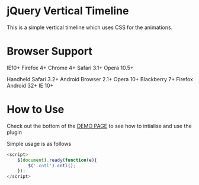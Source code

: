 jQuery Vertical Timeline
========================

This is a simple vertical timeline which uses CSS for the animations.


Browser Support
===============

IE10+
Firefox 4+
Chrome 4+
Safari 3.1+
Opera 10.5+

Handheld
Safari 3.2+
Android Browser 2.1+
Opera 10+
Blackberry 7+
Firefox Android 32+
IE 10+


How to Use
==========

Check out the bottom of the [DEMO PAGE](demo/index.html) to see how to intialise and use the plugin


Simple usage is as follows

```js
<script>
	$(document).ready(function(e){
		$('.cntl').cntl();
	});
</script>
```